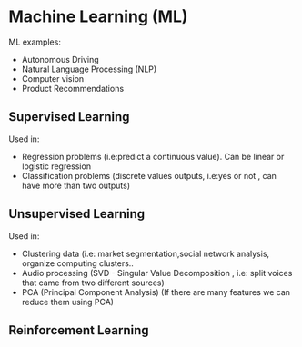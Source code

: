 # Machine Learning (ML)
ML examples:
<ul> 
  <li> Autonomous Driving </li>
  <li> Natural Language Processing (NLP) </li>
  <li> Computer vision </li>
  <li> Product Recommendations </li>
</ul>

## Supervised Learning 

Used in:
<ul>
  <li> Regression problems (i.e:predict a continuous value). Can be linear or logistic regression </li>
  <li> Classification problems (discrete values outputs, i.e:yes or not , can have more than two outputs)</li>
</ul>
  
## Unsupervised Learning

Used in:
<ul>
  <li> Clustering data (i.e: market segmentation,social network analysis, organize computing clusters..  </li>
  <li> Audio processing (SVD - Singular Value Decomposition , i.e: split voices that came from two different sources)</li>
  <li> PCA (Principal Component Analysis) (If there are many features we can reduce them using PCA)
</ul>

## Reinforcement Learning
